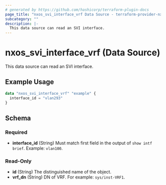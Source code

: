 ```yaml
---
# generated by https://github.com/hashicorp/terraform-plugin-docs
page_title: "nxos_svi_interface_vrf Data Source - terraform-provider-nxos"
subcategory: ""
description: |-
  This data source can read an SVI interface.
---
```


# nxos_svi_interface_vrf (Data Source)

This data source can read an SVI interface.

## Example Usage

```terraform
data "nxos_svi_interface_vrf" "example" {
  interface_id = "vlan293"
}
```

<!-- schema generated by tfplugindocs -->
## Schema

### Required

- **interface_id** (String) Must match first field in the output of `show intf brief`. Example: `vlan100`.

### Read-Only

- **id** (String) The distinguished name of the object.
- **vrf_dn** (String) DN of VRF. For example: `sys/inst-VRF1`.


